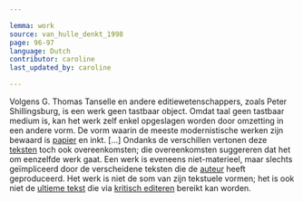 ```yaml
---

lemma: work
source: van_hulle_denkt_1998
page: 96-97
language: Dutch
contributor: caroline
last_updated_by: caroline

---
```


Volgens G. Thomas Tanselle en andere editiewetenschappers, zoals Peter Shillingsburg, is een werk geen tastbaar object. Omdat taal geen tastbaar medium is, kan het werk zelf enkel opgeslagen worden door omzetting in een andere vorm. De vorm waarin de meeste modernistische werken zijn bewaard is [papier](paper.html) en inkt. [...] Ondanks de verschillen vertonen deze [teksten](text.html) toch ook overeenkomsten; die overeenkomsten suggereren dat het om eenzelfde werk gaat. Een werk is eveneens niet-materieel, maar slechts geïmpliceerd door de verscheidene teksten die de [auteur](author.html) heeft geproduceerd. Het werk is niet de som van zijn tekstuele vormen; het is ook niet de [ultieme tekst](textDefinitive.html) die via [kritisch editeren](editingCritical.html) bereikt kan worden.
